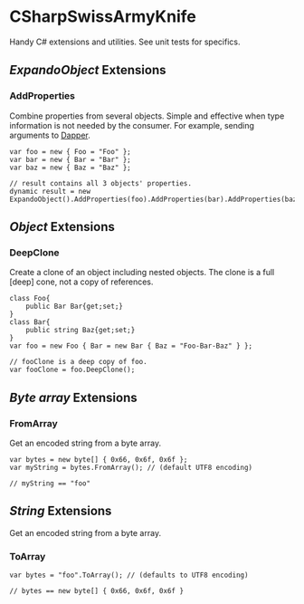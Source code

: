 # CSharpSwissArmyKnife
Handy C# extensions and utilities. See unit tests for specifics.


## _ExpandoObject_ Extensions

### AddProperties
Combine properties from several objects. Simple and effective when type information is not needed by the consumer. For example, sending arguments to [Dapper](https://github.com/StackExchange/Dapper).
```
var foo = new { Foo = "Foo" };
var bar = new { Bar = "Bar" };
var baz = new { Baz = "Baz" };

// result contains all 3 objects' properties.
dynamic result = new ExpandoObject().AddProperties(foo).AddProperties(bar).AddProperties(baz);
```

## _Object_ Extensions

### DeepClone
Create a clone of an object including nested objects. The clone is a full [deep] cone, not a copy of references.
```
class Foo{
    public Bar Bar{get;set;}
}
class Bar{
    public string Baz{get;set;}
}
var foo = new Foo { Bar = new Bar { Baz = "Foo-Bar-Baz" } };

// fooClone is a deep copy of foo.
var fooClone = foo.DeepClone();
```

## _Byte array_ Extensions

### FromArray
Get an encoded string from a byte array.

```
var bytes = new byte[] { 0x66, 0x6f, 0x6f };
var myString = bytes.FromArray(); // (default UTF8 encoding)

// myString == "foo"
```

## _String_ Extensions
Get an encoded string from a byte array.

### ToArray

```
var bytes = "foo".ToArray(); // (defaults to UTF8 encoding)

// bytes == new byte[] { 0x66, 0x6f, 0x6f }
```
